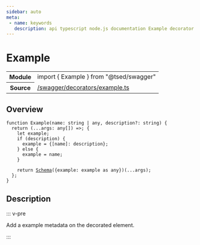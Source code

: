 ```yaml
---
sidebar: auto
meta:
 - name: keywords
   description: api typescript node.js documentation Example decorator
---
```

# Example <Badge text="Decorator" type="decorator"/>
<!-- Summary -->
<section class="symbol-info"><table class="is-full-width"><tbody><tr><th>Module</th><td><div class="lang-typescript"><span class="token keyword">import</span> { Example }&nbsp;<span class="token keyword">from</span>&nbsp;<span class="token string">"@tsed/swagger"</span></div></td></tr><tr><th>Source</th><td><a href="https://github.com/Romakita/ts-express-decorators/blob/v4.30.2/src//swagger/decorators/example.ts#L0-L0">/swagger/decorators/example.ts</a></td></tr></tbody></table></section>

<!-- Overview -->
## Overview


<pre><code class="typescript-lang ">function <span class="token function">Example</span><span class="token punctuation">(</span>name<span class="token punctuation">:</span> <span class="token keyword">string</span> | <span class="token keyword">any</span><span class="token punctuation">,</span> description?<span class="token punctuation">:</span> <span class="token keyword">string</span><span class="token punctuation">)</span> <span class="token punctuation">{</span>
  return <span class="token punctuation">(</span>...args<span class="token punctuation">:</span> <span class="token keyword">any</span><span class="token punctuation">[</span><span class="token punctuation">]</span><span class="token punctuation">)</span> =&gt<span class="token punctuation">;</span> <span class="token punctuation">{</span>
    <span class="token keyword">let</span> example<span class="token punctuation">;</span>
    if <span class="token punctuation">(</span>description<span class="token punctuation">)</span> <span class="token punctuation">{</span>
      example<span class="token punctuation"> = </span><span class="token punctuation">{</span><span class="token punctuation">[</span>name<span class="token punctuation">]</span><span class="token punctuation">:</span> description<span class="token punctuation">}</span><span class="token punctuation">;</span>
    <span class="token punctuation">}</span> else <span class="token punctuation">{</span>
      example<span class="token punctuation"> = </span>name<span class="token punctuation">;</span>
    <span class="token punctuation">}</span>

    return <span class="token function"><a href="/api/common/jsonschema/decorators/Schema.html"><span class="token">Schema</span></a></span><span class="token punctuation">(</span><span class="token punctuation">{</span>example<span class="token punctuation">:</span> example <span class="token keyword">as</span> <span class="token keyword">any</span><span class="token punctuation">}</span><span class="token punctuation">)</span><span class="token punctuation">(</span>...args<span class="token punctuation">)</span><span class="token punctuation">;</span>
  <span class="token punctuation">}</span><span class="token punctuation">;</span>
<span class="token punctuation">}</span>
</code></pre>



<!-- Description -->
## Description

::: v-pre

Add a example metadata on the decorated element.


:::